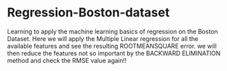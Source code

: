 # Regression-Boston-dataset
Learning to apply the machine learning basics of regression on the Boston Dataset.
Here we will apply the Multiple Linear regression for all the available features and see the resulting ROOTMEANSQUARE error.
we will then reduce the features not so important by the BACKWARD ELIMINATION method and check the RMSE value again!!

